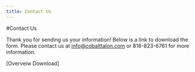 ```yaml
---
title: Contact Us
---
```

#Contact Us

Thank you for sending us your information! Below is a link to download the form. 
Please contact us at info@cobalttalon.com or 816-823-6761 for more information.

[Overveiw Download]